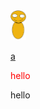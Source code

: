 <img src="leaf.svg" width="25"/>
<link rel="stylesheet" href="./a.css">



<a href = './a.js'>a</a>



<p style = 'color: red'>hello</p>
hello
